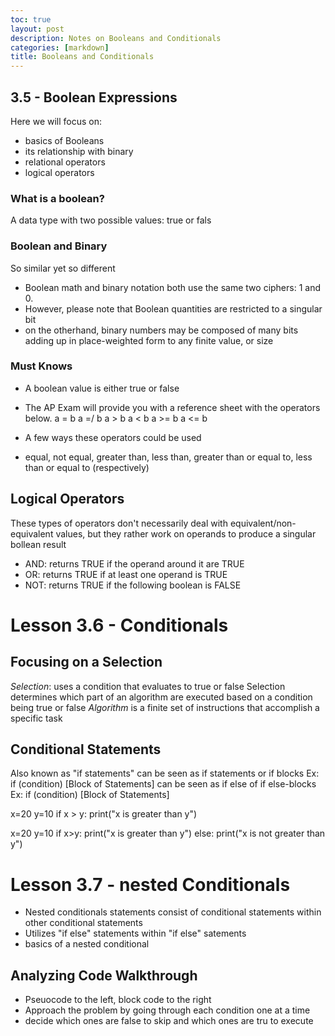 ```yaml
---
toc: true
layout: post
description: Notes on Booleans and Conditionals
categories: [markdown]
title: Booleans and Conditionals
---
```


## 3.5 - Boolean Expressions
Here we will focus on: 
- basics of Booleans
- its relationship with binary
- relational operators
- logical operators

### What is a boolean?
A data type with two possible values: true or fals

### Boolean and Binary
So similar yet so different
- Boolean math and binary notation both use the same two ciphers: 1 and 0.
- However, please note that Boolean quantities are restricted to a singular bit
- on the otherhand, binary numbers may be composed of many bits adding up in place-weighted form to any finite value, or size

### Must Knows
- A boolean value is either true or false
- The AP Exam will provide you with a reference sheet with the operators below.
a = b
a =/ b
a > b
a < b
a >= b
a <= b

- A few ways these operators could be used
- equal, not equal, greater than, less than, greater than or equal to, less than or equal to (respectively)

## Logical Operators
These types of operators don't necessarily deal with equivalent/non-equivalent values, but they rather work on operands to produce a singular bollean result
- AND: returns TRUE if the operand around it are TRUE
- OR: returns TRUE if at least one operand is TRUE
- NOT: returns TRUE if the following boolean is FALSE

# Lesson 3.6 - Conditionals
## Focusing on a Selection
*Selection*: uses a condition that evaluates to true or false
Selection determines which part of an algorithm are executed based on a condition being true or false
*Algorithm* is a finite set of instructions that accomplish a specific task

## Conditional Statements
Also known as "if statements"
can be seen as if statements or if blocks
Ex: if (condition)
    [Block of Statements]
can be seen as if else of if else-blocks
Ex: if (condition)
    [Block of Statements]

x=20
y=10
if x > y:
    print("x is greater than y")

x=20
y=10
if x>y:
    print("x is greater than y")
else:
    print("x is not greater than y")

# Lesson 3.7 - nested Conditionals
- Nested conditionals statements consist of conditional statements within other conditional statements
- Utilizes "if else" statements within "if else" satements
- basics of a nested conditional

## Analyzing Code Walkthrough
- Pseuocode to the left, block code to the right
- Approach the problem by going through each condition one at a time
- decide which ones are false to skip and which ones are tru to execute